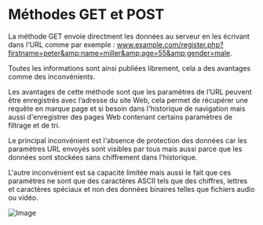 # Méthodes GET et POST 
La méthode GET envoie directment les données au serveur en les écrivant dans l'URL comme par exemple : www.example.com/register.php?firstname=peter&amp;name=miller&amp;age=55&amp;gender=male.

Toutes les informations sont ainsi publiées librement, cela a des avantages comme des inconvénients. 

Les avantages de cette méthode sont que les paramètres de l’URL peuvent être enregistrés avec l’adresse du site Web, cela permet de récupérer une requête en marque page et si besoin dans l'historique de navigation mais aussi d'enregistrer des pages Web contenant certains paramètres de filtrage et de tri. 

Le principal inconvénient est l'absence de protection des données car les paramètres URL envoyés sont visibles par tous mais aussi parce que les données sont stockées sans chiffrement dans l'historique. 

L'autre inconvénient est sa capacité limitée mais aussi le fait que ces paramètres ne sont que des caractères ASCII tels que des chiffres, lettres et caractères spéciaux et non des données binaires telles que fichiers audio ou vidéo. 




![Image](https://2.bp.blogspot.com/-Y3I4eNUzdt0/VFTA2CgINyI/AAAAAAAAU7w/zUYYGUt1Z_4/s1600/difference_between_get_and_post_method.png)
